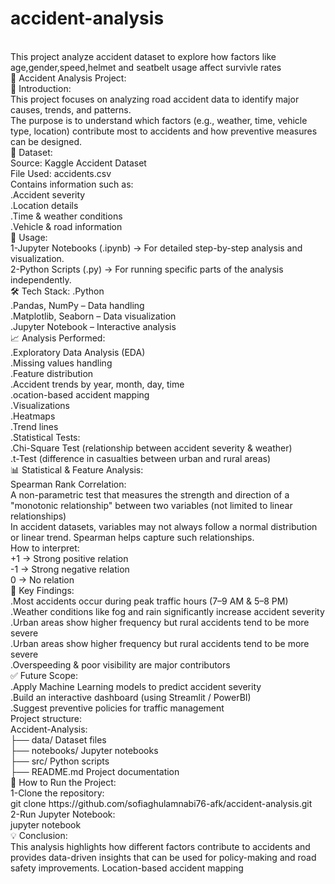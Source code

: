 # accident-analysis
<br>
This project analyze accident dataset to explore how factors like age,gender,speed,helmet and seatbelt usage affect survivle rates
<br>
🚦 Accident Analysis Project:
<br>
📌 Introduction:
<br>
This project focuses on analyzing road accident data to identify major causes, trends, and patterns.
<br>
The purpose is to understand which factors (e.g., weather, time, vehicle type, location) contribute most to accidents and how preventive measures can be designed.
<br>
📂 Dataset:
<br>
Source: Kaggle Accident Dataset
<br>
File Used: accidents.csv
<br>
Contains information such as:
<br>
.Accident severity
<br>
.Location details
<br>
.Time & weather conditions
<br>
.Vehicle & road information
<br>
🚀 Usage:
<br>
1-Jupyter Notebooks (.ipynb) → For detailed step-by-step analysis and visualization.
<br>
2-Python Scripts (.py) → For running specific parts of the analysis independently.
<br>
🛠 Tech Stack:
.Python
<br>
.Pandas, NumPy – Data handling
<br>
.Matplotlib, Seaborn – Data visualization
<br>
.Jupyter Notebook – Interactive analysis
<br>
📈 Analysis Performed:
<br>
.Exploratory Data Analysis (EDA)
<br>
.Missing values handling
<br>
.Feature distribution
<br>
.Accident trends by year, month, day, time
<br>
.ocation-based accident mapping
<br>
.Visualizations
<br>
.Heatmaps
<br>
.Trend lines
<br>
.Statistical Tests:
<br>
.Chi-Square Test (relationship between accident severity & weather)
<br>
.t-Test (difference in casualties between urban and rural areas)
<br>
 📊 Statistical & Feature Analysis:
 <br>
 Spearman Rank Correlation:
 <br>
A non-parametric test that measures the strength and direction of a "monotonic relationship" between two variables (not limited to linear relationships)
<br>
In accident datasets, variables may not always follow a normal distribution or linear trend. Spearman helps capture such relationships.
<br>
How to interpret:
<br>
+1 → Strong positive relation
<br>
-1 → Strong negative relation
<br>
 0 → No relation
<br>
🔑 Key Findings:
<br>
.Most accidents occur during peak traffic hours (7–9 AM & 5–8 PM)
<br>
.Weather conditions like fog and rain significantly increase accident severity
<br>
.Urban areas show higher frequency but rural accidents tend to be more severe
<br>
.Urban areas show higher frequency but rural accidents tend to be more severe
<br>
.Overspeeding & poor visibility are major contributors
<br>
✅ Future Scope:
<br>
.Apply Machine Learning models to predict accident severity
<br>
.Build an interactive dashboard (using Streamlit / PowerBI)
<br>
.Suggest preventive policies for traffic management
<br>
Project structure:
<br>
Accident-Analysis:
<br>
├── data/                 Dataset files
<br>
├── notebooks/           Jupyter notebooks
<br>
├── src/                  Python scripts
<br>
├── README.md             Project documentation
<br>
🚀 How to Run the Project:
<br>
1-Clone the repository:
<br>
git clone https://github.com/sofiaghulamnabi76-afk/accident-analysis.git
<br>
2-Run Jupyter Notebook:
<br>
jupyter notebook
<br>
💡 Conclusion:
<br>
This analysis highlights how different factors contribute to accidents and provides data-driven insights that can be used for policy-making and road safety improvements.
Location-based accident mapping

